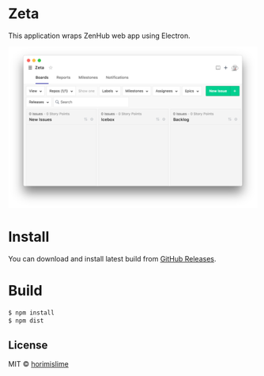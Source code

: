 # Zeta

This application wraps ZenHub web app using Electron.

![screenshot](asset/screenshot.png)

# Install
You can download and install latest build from [GitHub Releases](https://github.com/horimislime/Zeta/releases).

# Build

```
$ npm install
$ npm dist
```

## License

MIT © [horimislime](https://horimisli.me/about)
